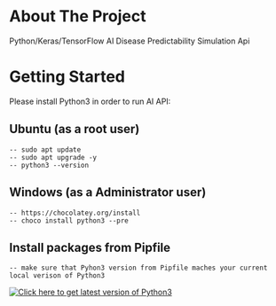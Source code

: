 # About The Project

Python/Keras/TensorFlow AI Disease Predictability Simulation Api

# Getting Started

Please install Python3 in order to run AI API:

## Ubuntu (as a root user)
    -- sudo apt update
    -- sudo apt upgrade -y
    -- python3 --version

## Windows (as a Administrator user)
    -- https://chocolatey.org/install
    -- choco install python3 --pre

## Install packages from Pipfile
    -- make sure that Pyhon3 version from Pipfile maches your current local verison of Python3

<div align="left">
    <a href="https://www.python.org/" target="_blank"><img src="https://www.python.org/static/img/python-logo.png" alt="Click here to get latest version of Python3" /></a>
</div>
